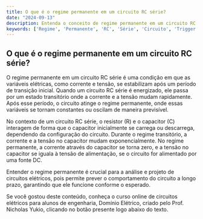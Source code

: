 ```yaml
---
title: O que é o regime permanente em um circuito RC série?
date: "2024-09-13"
description: Entenda o conceito de regime permanente em um circuito RC série e sua importância em circuitos elétricos.
keywords: ['Regime', 'Permanente', 'RC', 'Série', 'Circuito', 'Trigger', 'comum']
---
```


## O que é o regime permanente em um circuito RC série?

O regime permanente em um circuito RC série é uma condição em que as variáveis elétricas, como corrente e tensão, se estabilizam após um período de transição inicial. Quando um circuito RC série é energizado, ele passa por um estado transitório onde a corrente e a tensão mudam rapidamente. Após esse período, o circuito atinge o regime permanente, onde essas variáveis se tornam constantes ou oscilam de maneira previsível.

No contexto de um circuito RC série, o resistor (R) e o capacitor (C) interagem de forma que o capacitor inicialmente se carrega ou descarrega, dependendo da configuração do circuito. Durante o regime transitório, a corrente e a tensão no capacitor mudam exponencialmente. No regime permanente, a corrente através do capacitor se torna zero, e a tensão no capacitor se iguala à tensão de alimentação, se o circuito for alimentado por uma fonte DC.

Entender o regime permanente é crucial para a análise e projeto de circuitos elétricos, pois permite prever o comportamento do circuito a longo prazo, garantindo que ele funcione conforme o esperado.

Se você gostou deste conteúdo, conheça o curso online de circuitos elétricos para alunos de engenharia, Domínio Elétrico, criado pelo Prof. Nicholas Yukio, clicando no botão presente logo abaixo do texto.